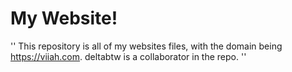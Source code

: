 # My Website!
'' This repository is all of my websites files, with the domain being https://viiah.com. deltabtw is a collaborator in the repo. ''
